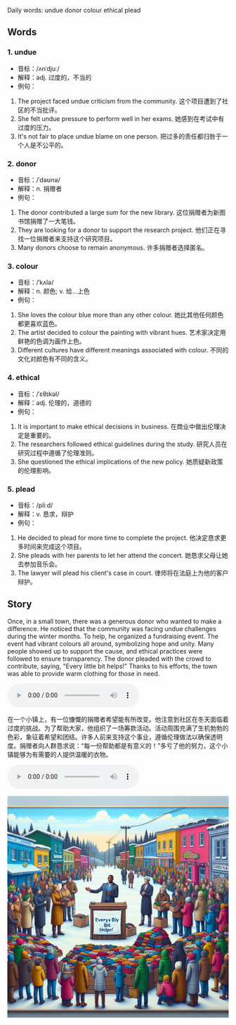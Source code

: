 Daily words: undue donor colour ethical plead

## Words
### 1. undue
- 音标：/ʌnˈdjuː/ <span style="cursor: pointer;" onclick="document.getElementById('audio-player-1').play()"><i class="fas fa-volume-up"></i></span>
<audio id="audio-player-1" src="audios/words/undue.mp3" style="display:none;"></audio>
- 解释：adj. 过度的，不当的
- 例句：
1. The project faced undue criticism from the community.
这个项目遭到了社区的不当批评。
2. She felt undue pressure to perform well in her exams.
她感到在考试中有过度的压力。
3. It's not fair to place undue blame on one person.
把过多的责任都归咎于一个人是不公平的。

### 2. donor
- 音标：/ˈdəʊnə/ <span style="cursor: pointer;" onclick="document.getElementById('audio-player-2').play()"><i class="fas fa-volume-up"></i></span>
<audio id="audio-player-2" src="audios/words/donor.mp3" style="display:none;"></audio>
- 解释：n. 捐赠者
- 例句：
1. The donor contributed a large sum for the new library.
这位捐赠者为新图书馆捐赠了一大笔钱。
2. They are looking for a donor to support the research project.
他们正在寻找一位捐赠者来支持这个研究项目。
3. Many donors choose to remain anonymous.
许多捐赠者选择匿名。

### 3. colour
- 音标：/ˈkʌlə/ <span style="cursor: pointer;" onclick="document.getElementById('audio-player-3').play()"><i class="fas fa-volume-up"></i></span>
<audio id="audio-player-3" src="audios/words/colour.mp3" style="display:none;"></audio>
- 解释：n. 颜色; v. 给...上色
- 例句：
1. She loves the colour blue more than any other colour.
她比其他任何颜色都更喜欢蓝色。
2. The artist decided to colour the painting with vibrant hues.
艺术家决定用鲜艳的色调为画作上色。
3. Different cultures have different meanings associated with colour.
不同的文化对颜色有不同的含义。

### 4. ethical
- 音标：/ˈɛθɪkəl/ <span style="cursor: pointer;" onclick="document.getElementById('audio-player-4').play()"><i class="fas fa-volume-up"></i></span>
<audio id="audio-player-4" src="audios/words/ethical.mp3" style="display:none;"></audio>
- 解释：adj. 伦理的，道德的
- 例句：
1. It is important to make ethical decisions in business.
在商业中做出伦理决定是重要的。
2. The researchers followed ethical guidelines during the study.
研究人员在研究过程中遵循了伦理准则。
3. She questioned the ethical implications of the new policy.
她质疑新政策的伦理影响。

### 5. plead
- 音标：/pliːd/ <span style="cursor: pointer;" onclick="document.getElementById('audio-player-5').play()"><i class="fas fa-volume-up"></i></span>
<audio id="audio-player-5" src="audios/words/plead.mp3" style="display:none;"></audio>
- 解释：v. 恳求，辩护
- 例句：
1. He decided to plead for more time to complete the project.
他决定恳求更多时间来完成这个项目。
2. She pleads with her parents to let her attend the concert.
她恳求父母让她去参加音乐会。
3. The lawyer will plead his client's case in court.
律师将在法庭上为他的客户辩护。

## Story
Once, in a small town, there was a generous donor who wanted to make a difference. He noticed that the community was facing undue challenges during the winter months. To help, he organized a fundraising event. The event had vibrant colours all around, symbolizing hope and unity. Many people showed up to support the cause, and ethical practices were followed to ensure transparency. The donor pleaded with the crowd to contribute, saying, "Every little bit helps!" Thanks to his efforts, the town was able to provide warm clothing for those in need.

<audio controls>
  <source src="https://files.dwong.top/story/2024-08-19-english.mp3" type="audio/mpeg">
  你的浏览器不支持音频元素。
</audio>
  

在一个小镇上，有一位慷慨的捐赠者希望能有所改变。他注意到社区在冬天面临着过度的挑战。为了帮助大家，他组织了一场筹款活动。活动周围充满了生机勃勃的色彩，象征着希望和团结。许多人前来支持这个事业，遵循伦理做法以确保透明度。捐赠者向人群恳求说：“每一份帮助都是有意义的！”多亏了他的努力，这个小镇能够为有需要的人提供温暖的衣物。

<audio controls>
  <source src="https://files.dwong.top/story/2024-08-19-chinese.mp3" type="audio/mpeg">
  你的浏览器不支持音频元素。
</audio>
  

![story](./images/2024-08-19.png)

